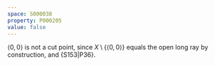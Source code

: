 ```yaml
---
space: S000038
property: P000205
value: false
---
```


$\langle 0,0 \rangle$ is not a cut point, since $X \setminus \{\langle 0,0 \rangle\}$ equals the open long ray by construction, and {S153|P36}.

